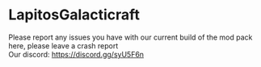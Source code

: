 # LapitosGalacticraft
Please report any issues you  have with our current build of the mod pack here, please leave a crash report  
Our discord: https://discord.gg/syU5F6n
